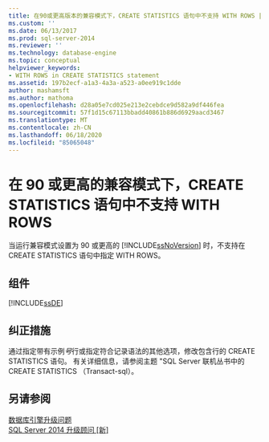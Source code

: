 ```yaml
---
title: 在90或更高版本的兼容模式下，CREATE STATISTICS 语句中不支持 WITH ROWS |Microsoft Docs
ms.custom: ''
ms.date: 06/13/2017
ms.prod: sql-server-2014
ms.reviewer: ''
ms.technology: database-engine
ms.topic: conceptual
helpviewer_keywords:
- WITH ROWS in CREATE STATISTICS statement
ms.assetid: 197b2ecf-a1a3-4a3a-a523-a0ee919c1dde
author: mashamsft
ms.author: mathoma
ms.openlocfilehash: d28a05e7cd025e213e2cebdce9d582a9df446fea
ms.sourcegitcommit: 57f1d15c67113bbadd40861b886d6929aacd3467
ms.translationtype: MT
ms.contentlocale: zh-CN
ms.lasthandoff: 06/18/2020
ms.locfileid: "85065048"
---
```

# <a name="with-rows-is-not-supported-in-create-statistics-statements-in-the-compatibility-mode-of-90-or-later"></a>在 90 或更高的兼容模式下，CREATE STATISTICS 语句中不支持 WITH ROWS
  当运行兼容模式设置为 90 或更高的 [!INCLUDE[ssNoVersion](../../includes/ssnoversion-md.md)] 时，不支持在 CREATE STATISTICS 语句中指定 WITH ROWS。  
  
## <a name="component"></a>组件  
 [!INCLUDE[ssDE](../../includes/ssde-md.md)]  
  
## <a name="corrective-action"></a>纠正措施  
 通过指定带有示例*号*行或指定符合记录语法的其他选项，修改包含行的 CREATE STATISTICS 语句。 有关详细信息，请参阅主题 "SQL Server 联机丛书中的 CREATE STATISTICS （Transact-sql）。  
  
## <a name="see-also"></a>另请参阅  
 [数据库引擎升级问题](../../../2014/sql-server/install/database-engine-upgrade-issues.md)   
 [SQL Server 2014 升级顾问 &#91;新&#93;](sql-server-2014-upgrade-advisor.md)  
  
  
